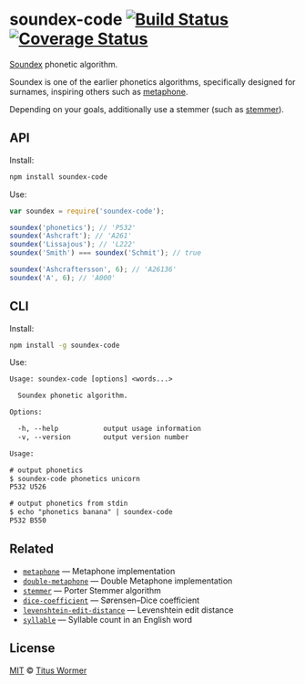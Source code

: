 # soundex-code [![Build Status][travis-badge]][travis] [![Coverage Status][codecov-badge]][codecov]

[Soundex][wiki] phonetic algorithm.

Soundex is one of the earlier phonetics algorithms, specifically
designed for surnames, inspiring others such as [metaphone][].

Depending on your goals, additionally use a stemmer (such as
[stemmer][]).

## API

Install:

```bash
npm install soundex-code
```

Use:

```js
var soundex = require('soundex-code');

soundex('phonetics'); // 'P532'
soundex('Ashcraft'); // 'A261'
soundex('Lissajous'); // 'L222'
soundex('Smith') === soundex('Schmit'); // true

soundex('Ashcraftersson', 6); // 'A26136'
soundex('A', 6); // 'A000'
```

## CLI

Install:

```sh
npm install -g soundex-code
```

Use:

```txt
Usage: soundex-code [options] <words...>

  Soundex phonetic algorithm.

Options:

  -h, --help           output usage information
  -v, --version        output version number

Usage:

# output phonetics
$ soundex-code phonetics unicorn
P532 U526

# output phonetics from stdin
$ echo "phonetics banana" | soundex-code
P532 B550
```

## Related

*   [`metaphone`](https://github.com/words/metaphone)
    — Metaphone implementation
*   [`double-metaphone`](https://github.com/words/double-metaphone)
    — Double Metaphone implementation
*   [`stemmer`](https://github.com/words/stemmer)
    — Porter Stemmer algorithm
*   [`dice-coefficient`](https://github.com/words/dice-coefficient)
    — Sørensen–Dice coefficient
*   [`levenshtein-edit-distance`](https://github.com/words/levenshtein-edit-distance)
    — Levenshtein edit distance
*   [`syllable`](https://github.com/words/syllable)
    — Syllable count in an English word

## License

[MIT][license] © [Titus Wormer][author]

<!-- Definitions -->

[travis-badge]: https://img.shields.io/travis/words/soundex-code.svg

[travis]: https://travis-ci.org/words/soundex-code

[codecov-badge]: https://img.shields.io/codecov/c/github/words/soundex-code.svg

[codecov]: https://codecov.io/github/words/soundex-code

[license]: license

[author]: http://wooorm.com

[wiki]: http://en.wikipedia.org/wiki/Soundex

[metaphone]: https://github.com/words/metaphone

[stemmer]: https://github.com/words/stemmer
